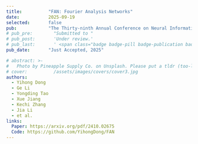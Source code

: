 ```yaml
---
title:          "FAN: Fourier Analysis Networks"
date:           2025-09-19
selected:       false
pub:            "The Thirty-ninth Annual Conference on Neural Information Processing Systems (NeurIPS 2025)"
# pub_pre:        "Submitted to "
# pub_post:       'Under review.'
# pub_last:       ' <span class="badge badge-pill badge-publication badge-success">CCF-A, Poster</span>'
pub_date:       "Just Accepted, 2025"

# abstract: >-
#   Photo by Pineapple Supply Co. on Unsplash. Please put a tldr (too-long-didnt-read, 1~2 sentences) of your publication here. It is not recommended to put the actual abstract here because it is usually too long to fit in. $\LaTeX$ is supported. $a=b+c$.
# cover:          /assets/images/covers/cover3.jpg
authors:
  - Yihong Dong
  - Ge Li
  - Yongding Tao
  - Xue Jiang
  - Kechi Zhang
  - Jia Li
  - et al.
links:
  Paper: https://arxiv.org/pdf/2410.02675
  Code: https://github.com/YihongDong/FAN
---
```

